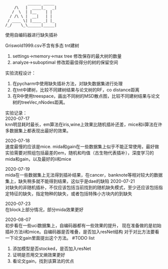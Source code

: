 ```
          ______ _____ 
    /\   |  ____|_   _|
   /  \  | |__    | |  
  / /\ \ |  __|   | |  
 / ____ \| |____ _| |_ 
/_/    \_\______|_____|

```
使用自编码器进行缺失插补

Griswold1999.csv不含有多态
tnt建树
1. settings->memory->max tree 修改保存的最大树的数量
2. analyze->suboptimal 修改距最佳得分的树的保留空间

实验流程设计：
1. 在pycharm中使用缺失插补方法，对缺失数据集进行处理
2. 在tnt中建树，比较不同建树结果与论文树的RF，co distance距离
3. 在R中使用treespace，画出不同树的MSD散点图，比较不同建树结果与论文树的treeVec,nNodes距离。

实验记录：  
2020-07-17  
knn明显耗时最长，em算法在iris,wine上效果比随机插补还差，mice和ii算法在许多数据集上都表现出最好的效果。

2020-07-18  
速度最慢的应该是mice. mida和gain在一些数据集上似乎不能正常使用，最好做实验需要对照组包括最差的em，随机和均值（古生物代表插补），深度学习的mida和gain，以及最好的ii和mice

2020-07-19  
mida在一些数据集上无法得到插补结果，在cancer，banknote等相对较大的数据集上，缺失稍多就不能得到结果，这似乎是dae的缺陷
2020-07-21  
对缺失的非随机插补，不仅应该包括当前找到的随机缺失模式，至少还应该包括指定特征的缺失，指定物种的缺失，或者包括特殊小方块内的到缺失

2020-07-23  
在block上部分情况，部分mida效果更好  

2020-08-07  
初步看在一些uci数据集上，自编码器都有一些效果的提升，
现在准备做的是初始插补方法ii和mice。自编码器是否堆叠，是否加入resNet结构
对于对比方法要看一下论文gain里面提出这个方法。
#TODO list
1. 添加模型是否stocked，是否加入resNet
2. 证明是否用交叉熵效果更好
3. 看论文gain，找到该算法的优点

